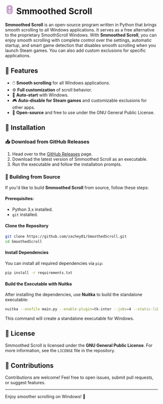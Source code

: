 # <img src='./assets/icon.png' alt='🖱️' width='30' height='30'/> Smmoothed Scroll

**Smmoothed Scroll** is an open-source program written in Python that brings smooth scrolling to all Windows applications. It serves as a free alternative to the proprietary SmoothScroll Windows. With **Smmoothed Scroll**, you can enjoy smooth scrolling with complete control over the settings, automatic startup, and smart game detection that disables smooth scrolling when you launch Steam games. You can also add custom exclusions for specific applications.

## 📝 Features

- 🖱️ **Smooth scrolling** for all Windows applications.
- ⚙️ **Full customization** of scroll behavior.
- 🚀 **Auto-start** with Windows.
- 🎮 **Auto-disable for Steam games** and customizable exclusions for other apps.
- 🔧 **Open-source** and free to use under the GNU General Public License.

## 🚀 Installation

### 📥 Download from GitHub Releases

1. Head over to the [GitHub Releases](https://github.com/zachey01/SmoothedScroll/releases) page.
2. Download the latest version of Smmoothed Scroll as an executable.
3. Run the executable and follow the installation prompts.

### 🔧 Building from Source

If you'd like to build **Smmoothed Scroll** from source, follow these steps:

#### Prerequisites:

- Python 3.x installed.
- `git` installed.

#### Clone the Repository

```bash
git clone https://github.com/zachey01/SmoothedScroll.git
cd SmoothedScroll
```

#### Install Dependencies

You can install all required dependencies via `pip`:

```bash
pip install -r requirements.txt
```

#### Build the Executable with Nuitka

After installing the dependencies, use **Nuitka** to build the standalone executable:

```bash
nuitka --onefile main.py --enable-plugin=tk-inter --jobs=4 --static-libpython=no --remove-output --standalone --windows-disable-console --windows-icon-from-ico=./assets/icon.ico --output-filename=SmoothedScroll
```

This command will create a standalone executable for Windows.

## 📜 License

Smmoothed Scroll is licensed under the **GNU General Public License**. For more information, see the `LICENSE` file in the repository.

## 🤝 Contributions

Contributions are welcome! Feel free to open issues, submit pull requests, or suggest features.

---

Enjoy smoother scrolling on Windows! 🌟
